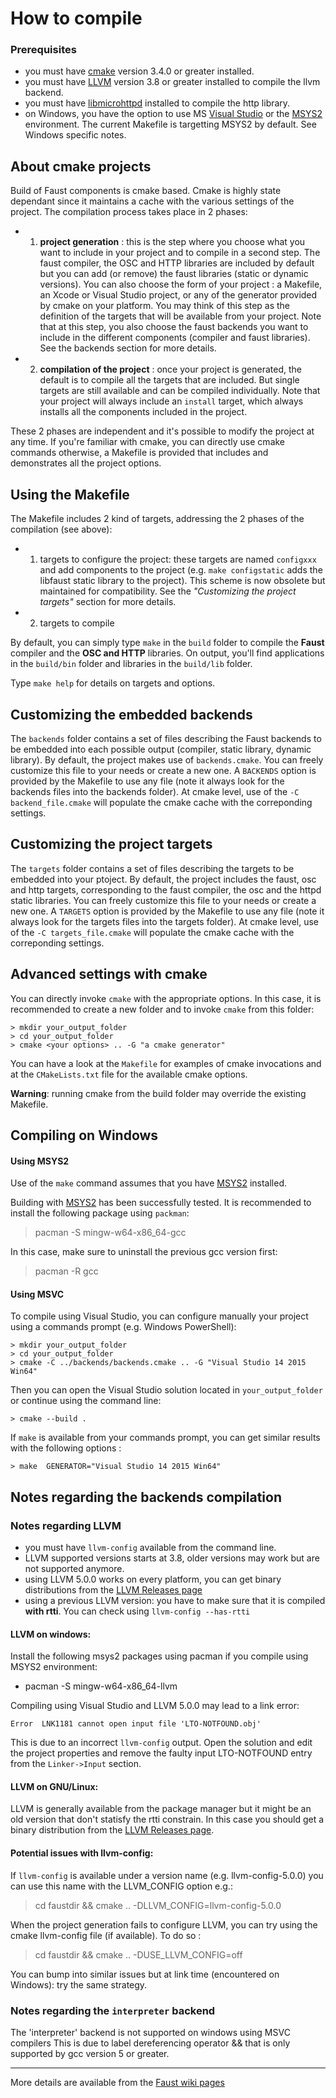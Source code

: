 
# How to compile

### Prerequisites
- you must have [cmake](https://cmake.org/) version 3.4.0 or greater installed.
- you must have [LLVM](http://llvm.org/) version 3.8 or greater installed to compile the llvm backend.
- you must have [libmicrohttpd](https://www.gnu.org/software/libmicrohttpd/) installed to compile the http library.
- on Windows, you have the option to use MS [Visual Studio](http://www.microsoft.com/express/) or the [MSYS2](http://www.msys2.org/) environment. The current Makefile is targetting MSYS2 by default. See Windows specific notes.


## About cmake projects

Build of Faust components is cmake based. Cmake is highly state dependant since it maintains a cache with the various settings of the project. The compilation process takes place in 2 phases:
- 1) **project generation** : this is the step where you choose what you want to include in your project and to compile in a second step. The faust compiler, the OSC and HTTP libraries are included by default but you can add (or remove) the faust libraries (static or dynamic versions). You can also choose the form of your project : a Makefile, an Xcode or Visual Studio project, or any of the generator provided by cmake on your platform. You may think of this step as the definition of the targets that will be available from your project. Note that at this step, you also choose the faust backends you want to include in the different components (compiler and faust libraries). See the backends section for more details.

- 2) **compilation of the project** : once your project is generated, the default is to compile all the targets that are included. But single targets are still available and can be compiled individually. Note that your project will always include an `install` target, which always installs all the components included in the project.

These 2 phases are independent and it's possible to modify the project at any time.
If you're familiar with cmake, you can directly use cmake commands otherwise, a Makefile is provided that includes and demonstrates all the project options.

## Using the Makefile
The Makefile includes 2 kind of targets, addressing the 2 phases of the compilation (see above):
- 1) targets to configure the project: these targets are named `configxxx` and add components to the project (e.g. `make configstatic` adds the libfaust static library to the project). This scheme is now obsolete but maintained for compatibility. See the _"Customizing the project targets"_ section for more details.
- 2) targets to compile

By default, you can simply type `make` in the `build` folder to compile the **Faust** compiler and the **OSC and HTTP** libraries.
On output, you'll find applications in the `build/bin` folder and libraries in the `build/lib` folder.

Type `make help` for details on targets and options.

## Customizing the embedded backends
The `backends` folder contains a set of files describing the Faust backends to be embedded into  each possible output (compiler, static library, dynamic library). By default, the project makes use of `backends.cmake`.
You can freely customize this file to your needs or create a new one. A `BACKENDS` option is provided by the Makefile to use any file (note it always look for the backends files into the backends folder). At cmake level, use of the `-C backend_file.cmake` will populate the cmake cache with the correponding settings.

## Customizing the project targets
The `targets` folder contains a set of files describing the targets to be embedded into your ptoject. By default, the project includes the faust, osc and http targets, corresponding to the faust compiler, the osc and the httpd static libraries.
You can freely customize this file to your needs or create a new one. A `TARGETS` option is provided by the Makefile to use any file (note it always look for the targets files into the targets folder). At cmake level, use of the `-C targets_file.cmake` will populate the cmake cache with the correponding settings.


## Advanced settings with cmake

You can directly invoke `cmake` with the appropriate options. In this case, it is recommended to create a new folder and to invoke `cmake` from this folder:

`> mkdir your_output_folder`  
`> cd your_output_folder`  
`> cmake <your options> .. -G "a cmake generator"`

You can have a look at the `Makefile` for examples of cmake invocations and at the `CMakeLists.txt` file for the available cmake options.

**Warning**: running cmake from the build folder may override the existing Makefile.

## Compiling on Windows
#### Using MSYS2
Use of the `make` command assumes that you have [MSYS2](http://www.msys2.org/) installed.

Building with [MSYS2](http://www.msys2.org/) has been successfully tested. It is recommended to install the following package using `packman`:
> pacman -S mingw-w64-x86_64-gcc

In this case, make sure to uninstall the previous gcc version first:
> pacman -R gcc

#### Using MSVC
To compile using Visual Studio, you can configure manually your project using a commands prompt (e.g. Windows PowerShell):

`> mkdir your_output_folder`  
`> cd your_output_folder`  
`> cmake -C ../backends/backends.cmake .. -G "Visual Studio 14 2015 Win64"`

Then you can open the Visual Studio solution located in `your_output_folder` or continue using the command line:

`> cmake --build .`  

If `make` is available from your commands prompt, you can get similar results with the following options :

`> make  GENERATOR="Visual Studio 14 2015 Win64"`


## Notes regarding the backends compilation

### Notes regarding LLVM
- you must have `llvm-config` available from the command line.
- LLVM supported versions starts at 3.8, older versions may work but are not supported anymore.
- using LLVM 5.0.0 works on every platform, you can get binary distributions from the [LLVM Releases page](http://releases.llvm.org/)
- using a previous LLVM version: you have to make sure that it is compiled **with rtti**. You can check using `llvm-config --has-rtti`


#### LLVM on windows:
Install the following msys2 packages using pacman if you compile using MSYS2 environment:
- pacman -S mingw-w64-x86_64-llvm

Compiling using Visual Studio and LLVM 5.0.0 may lead to a link error:

`Error	LNK1181	cannot open input file 'LTO-NOTFOUND.obj'`

This is due to an incorrect `llvm-config` output. Open the solution and edit the project properties and remove the faulty input LTO-NOTFOUND entry from the `Linker->Input` section.

#### LLVM on GNU/Linux:
LLVM is generally available from the package manager but it might be an old version that don't statisfy the rtti constrain. In this case you should get a binary distribution from the [LLVM Releases page](http://releases.llvm.org/).

#### Potential issues with llvm-config:
If `llvm-config` is available under a version name (e.g. llvm-config-5.0.0) you can use this name with the LLVM_CONFIG option e.g.:
> cd faustdir &&
cmake .. -DLLVM_CONFIG=llvm-config-5.0.0

When the project generation fails to configure LLVM, you can try using the cmake llvm-config file (if available). To do so :
> cd faustdir &&
cmake .. -DUSE_LLVM_CONFIG=off

You can bump into similar issues but at link time (encountered on Windows): try the same strategy.


### Notes regarding the `interpreter` backend
The 'interpreter' backend is not supported on windows using MSVC compilers
This is due to label dereferencing operator && that is only supported by gcc version 5 or greater.

------
More details are available from the [Faust wiki pages](https://github.com/grame-cncm/faust/wiki)
